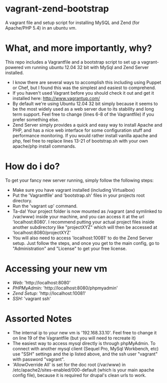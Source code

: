 vagrant-zend-bootstrap
======================

A vagrant file and setup script for installing MySQL and Zend (for Apache/PHP 5.4) in an ubuntu vm.

# What, and more importantly, why?
This repo includes a Vagrantfile and a bootstrap script to set up a vagrant-powered vm running ubuntu 12.04 32 bit with MySql and Zend Server installed.
* I know there are several ways to accomplish this including using Puppet or Chef, but I found this was the simplest and easiest to comprehend.
* If you haven't used Vagrant before you should check it out and get it installed here: http://www.vagrantup.com/
* By default we're using Ubuntu 12.04 32 bit simply because it seems to be the most widely used as a web server due to its stability and long term support. Feel free to change (lines 6-8 of the Vagrantfile) if you prefer something else.
* Zend Server simply provides a quick and easy way to install Apache and PHP, and has a nice web interface for some configuration stuff and performance monitoring. If you would rather install vanilla apache and php, feel free to replace lines 13-21 of bootstrap.sh with your own apache/php install commands.

# How do i do?
To get your fancy new server running, simply follow the following steps:
* Make sure you have vagrant installed (including Virtualbox)
* Put the 'Vagrantfile' and 'bootstrap.sh' files in your projects root directory.
* Run the 'vagrant up' command.
* Ta-da! Your project folder is now mounted as /vagrant (and symlinked to /var/www) inside your machine, and you can access it at the url 'localhost:8080'. I recommend putting your actual project files inside another subdirectory like "projectXYZ" which will then be accessed at 'localhost:8080/projectXYZ'
* You will also need to access 'localhost:10081' to do the Zend Server setup. Just follow the steps, and once you get to the main config, go to "Administration" and "License" to get your free license.

# Accessing your new vm
* *Web:* 'http://localhost:8080'
* *PHPMyAdmin:* 'http://localhost:8080/phpmyadmin'
* *Zend Setup:* 'http://localhost:10081'
* *SSH:* 'vagrant ssh'


# Assorted Notes
* The internal ip to your new vm is '192.168.33.10'. Feel free to change it on line 19 of the Vagrantfile (but you will need to recreate it)
* The easiest way to access mysql directly is through phpMyAdmin. To connect with another mysql client (Sequel Pro, MySql Workbench, etc) use "SSH" settings and the ip listed above, and the ssh user "vagrant" with password "vagrant".
* 'AllowOverride All' is set for the doc root (/var/www) in /etc/apache2/sites-enabled/000-default (which is your main apache config file), because it is required for drupal's clean urls to work.
